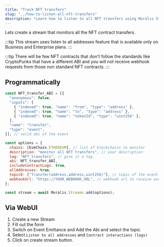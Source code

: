 ```yaml
---
title: "Track NFT transfers"
slug: "../how-to-listen-all-nft-transfers"
description: "Learn how to listen to all NFT transfers using Moralis Streams API."
---
```

Lets create a stream that monitors all the NFT contract transfers.

:::tip
This stream uses listen to all addresses feature that is available only on Business and Enterprise plans.
:::

:::tip
There will be few NFT contracts that don't follow the standards like CryptoPunks that have a different ABI and you will not receive webhook requests from those non standard NFT contracts.
:::

## Programmatically

```javascript
const NFT_transfer_ABI = [{
  "anonymous": false,
  "inputs": [
    { "indexed": true, "name": "from", "type": "address" },
    { "indexed": true, "name": "to", "type": "address" },
    { "indexed": true, "name": "tokenId", "type": "uint256" },
  ],
  "name": "transfer",
  "type": "event",
}]; // valid abi of the event

const options = {
  chains: [EvmChain.ETHEREUM], // list of blockchains to monitor
  description: "monitor all NFT transfers", // your description
  tag: "NFT_transfers", // give it a tag
  abi: NFT_transfer_ABI,
  includeContractLogs: true,
  allAddresses: true,
  topic0: ["Transfer(address,address,uint256)"], // topic of the event
  webhookUrl: "https://YOUR_WEBHOOK_URL", // webhook url to receive events,
};

const stream = await Moralis.Streams.add(options);


```



## Via WebUI

1. Create a new Stream
2. Fill out the form
3. Switch on Event Emittance and Add the Abi and select the topic
4. Select `Listen to all addresses` and `Contract interactions (logs)`
5. Click on create stream button.
